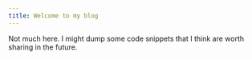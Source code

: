 ```yaml
---
title: Welcome to my blog
---
```

Not much here. I might dump some code snippets that I think are worth sharing in the future.

